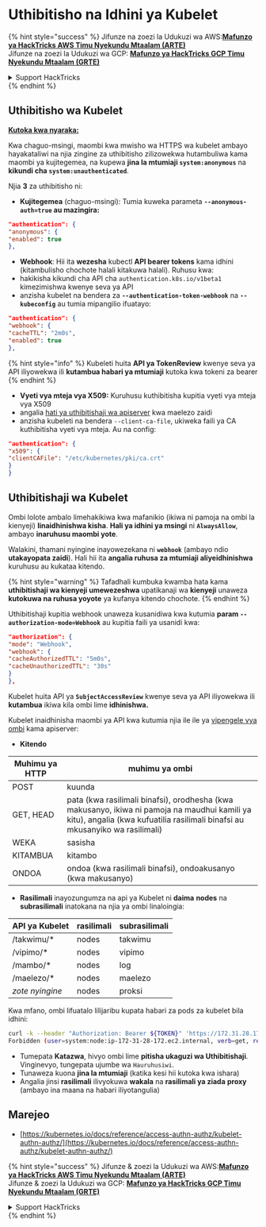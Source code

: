 # Uthibitisho na Idhini ya Kubelet

{% hint style="success" %}
Jifunze na zoezi la Udukuzi wa AWS:<img src="/.gitbook/assets/image.png" alt="" data-size="line">[**Mafunzo ya HackTricks AWS Timu Nyekundu Mtaalam (ARTE)**](https://training.hacktricks.xyz/courses/arte)<img src="/.gitbook/assets/image.png" alt="" data-size="line">\
Jifunze na zoezi la Udukuzi wa GCP: <img src="/.gitbook/assets/image (2).png" alt="" data-size="line">[**Mafunzo ya HackTricks GCP Timu Nyekundu Mtaalam (GRTE)**<img src="/.gitbook/assets/image (2).png" alt="" data-size="line">](https://training.hacktricks.xyz/courses/grte)

<details>

<summary>Support HackTricks</summary>

* Angalia [**mpango wa usajili**](https://github.com/sponsors/carlospolop)!
* **Jiunge na** 💬 [**Kikundi cha Discord**](https://discord.gg/hRep4RUj7f) au kikundi cha [**telegram**](https://t.me/peass) au **tufuate** kwenye **Twitter** 🐦 [**@hacktricks\_live**](https://twitter.com/hacktricks\_live)**.**
* **Shiriki mbinu za udukuzi kwa kuwasilisha PRs kwa** [**HackTricks**](https://github.com/carlospolop/hacktricks) na [**HackTricks Cloud**](https://github.com/carlospolop/hacktricks-cloud) repos za github.

</details>
{% endhint %}

## Uthibitisho wa Kubelet <a href="#kubelet-authentication" id="kubelet-authentication"></a>

**[Kutoka kwa nyaraka:](https://kubernetes.io/docs/reference/access-authn-authz/kubelet-authn-authz/)**

Kwa chaguo-msingi, maombi kwa mwisho wa HTTPS wa kubelet ambayo hayakataliwi na njia zingine za uthibitisho zilizowekwa hutambuliwa kama maombi ya kujitegemea, na kupewa **jina la mtumiaji `system:anonymous`** na **kikundi cha `system:unauthenticated`**.

Njia **3** za uthibitisho ni:

* **Kujitegemea** (chaguo-msingi): Tumia kuweka parameta **`--anonymous-auth=true` au mazingira:**
```json
"authentication": {
"anonymous": {
"enabled": true
},
```
* **Webhook**: Hii ita **wezesha** kubectl **API bearer tokens** kama idhini (kitambulisho chochote halali kitakuwa halali). Ruhusu kwa:
* hakikisha kikundi cha API cha `authentication.k8s.io/v1beta1` kimezimishwa kwenye seva ya API
* anzisha kubelet na bendera za **`--authentication-token-webhook`** na **`--kubeconfig`** au tumia mipangilio ifuatayo:
```json
"authentication": {
"webhook": {
"cacheTTL": "2m0s",
"enabled": true
},
```
{% hint style="info" %}
Kubeleti huita **API ya TokenReview** kwenye seva ya API iliyowekwa ili **kutambua habari ya mtumiaji** kutoka kwa tokeni za bearer
{% endhint %}

* **Vyeti vya mteja vya X509:** Kuruhusu kuthibitisha kupitia vyeti vya mteja vya X509
* angalia [hati ya uthibitishaji wa apiserver](https://kubernetes.io/docs/reference/access-authn-authz/authentication/#x509-client-certs) kwa maelezo zaidi
* anzisha kubeleti na bendera `--client-ca-file`, ukiweka faili ya CA kuthibitisha vyeti vya mteja. Au na config:
```json
"authentication": {
"x509": {
"clientCAFile": "/etc/kubernetes/pki/ca.crt"
}
}
```
## Uthibitishaji wa Kubelet <a href="#kubelet-authentication" id="kubelet-authentication"></a>

Ombi lolote ambalo limehakikiwa kwa mafanikio (ikiwa ni pamoja na ombi la kienyeji) **linaidhinishwa kisha**. **Hali ya idhini ya msingi** ni **`AlwaysAllow`**, ambayo **inaruhusu maombi yote**.

Walakini, thamani nyingine inayowezekana ni **`webhook`** (ambayo ndio **utakayopata zaidi**). Hali hii ita **angalia ruhusa za mtumiaji aliyeidhinishwa** kuruhusu au kukataa kitendo.

{% hint style="warning" %}
Tafadhali kumbuka kwamba hata kama **uthibitishaji wa kienyeji umewezeshwa** upatikanaji wa **kienyeji** unaweza **kutokuwa na ruhusa yoyote** ya kufanya kitendo chochote.
{% endhint %}

Uthibitishaji kupitia webhook unaweza kusanidiwa kwa kutumia **param `--authorization-mode=Webhook`** au kupitia faili ya usanidi kwa:
```json
"authorization": {
"mode": "Webhook",
"webhook": {
"cacheAuthorizedTTL": "5m0s",
"cacheUnauthorizedTTL": "30s"
}
},
```
Kubelet huita API ya **`SubjectAccessReview`** kwenye seva ya API iliyowekwa ili **kutambua** ikiwa kila ombi lime **idhinishwa.**

Kubelet inaidhinisha maombi ya API kwa kutumia njia ile ile ya [vipengele vya ombi](https://kubernetes.io/docs/reference/access-authn-authz/authorization/#review-your-request-attributes) kama apiserver:

* **Kitendo**

| Muhimu ya HTTP | muhimu ya ombi                                                                                                                                                |
| -------------- | ------------------------------------------------------------------------------------------------------------------------------------------------------------- |
| POST           | kuunda                                                                                                                                                        |
| GET, HEAD      | pata (kwa rasilimali binafsi), orodhesha (kwa makusanyo, ikiwa ni pamoja na maudhui kamili ya kitu), angalia (kwa kufuatilia rasilimali binafsi au mkusanyiko wa rasilimali) |
| WEKA           | sasisha                                                                                                                                                       |
| KITAMBUA       | kitambo                                                                                                                                                       |
| ONDOA          | ondoa (kwa rasilimali binafsi), ondoakusanyo (kwa makusanyo)                                                                                                     |

* **Rasilimali** inayozungumza na api ya Kubelet ni **daima** **nodes** na **subrasilimali** inatokana na njia ya ombi linaloingia:

| API ya Kubelet | rasilimali | subrasilimali |
| -------------- | --------- | ----------- |
| /takwimu/\*    | nodes    | takwimu       |
| /vipimo/\*  | nodes    | vipimo     |
| /mambo/\*     | nodes    | log         |
| /maelezo/\*     | nodes    | maelezo        |
| _zote nyingine_ | nodes    | proksi       |

Kwa mfano, ombi lifuatalo lilijaribu kupata habari za pods za kubelet bila idhini:
```bash
curl -k --header "Authorization: Bearer ${TOKEN}" 'https://172.31.28.172:10250/pods'
Forbidden (user=system:node:ip-172-31-28-172.ec2.internal, verb=get, resource=nodes, subresource=proxy)
```
* Tumepata **Katazwa**, hivyo ombi lime **pitisha ukaguzi wa Uthibitishaji**. Vinginevyo, tungepata ujumbe wa `Hauruhusiwi`.
* Tunaweza kuona **jina la mtumiaji** (katika kesi hii kutoka kwa ishara)
* Angalia jinsi **rasilimali** ilivyokuwa **wakala** na **rasilimali ya ziada** **proxy** (ambayo ina maana na habari iliyotangulia)

## Marejeo

* [https://kubernetes.io/docs/reference/access-authn-authz/kubelet-authn-authz/](https://kubernetes.io/docs/reference/access-authn-authz/kubelet-authn-authz/)

{% hint style="success" %}
Jifunze & zoezi la Udukuzi wa AWS:<img src="/.gitbook/assets/image.png" alt="" data-size="line">[**Mafunzo ya HackTricks AWS Timu Nyekundu Mtaalam (ARTE)**](https://training.hacktricks.xyz/courses/arte)<img src="/.gitbook/assets/image.png" alt="" data-size="line">\
Jifunze & zoezi la Udukuzi wa GCP: <img src="/.gitbook/assets/image (2).png" alt="" data-size="line">[**Mafunzo ya HackTricks GCP Timu Nyekundu Mtaalam (GRTE)**<img src="/.gitbook/assets/image (2).png" alt="" data-size="line">](https://training.hacktricks.xyz/courses/grte)

<details>

<summary>Support HackTricks</summary>

* Angalia [**mpango wa usajili**](https://github.com/sponsors/carlospolop)!
* **Jiunge na** 💬 [**Kikundi cha Discord**](https://discord.gg/hRep4RUj7f) au kikundi cha [**telegram**](https://t.me/peass) au **tufuate** kwenye **Twitter** 🐦 [**@hacktricks\_live**](https://twitter.com/hacktricks\_live)**.**
* **Shiriki mbinu za udukuzi kwa kuwasilisha PRs kwa** [**HackTricks**](https://github.com/carlospolop/hacktricks) na [**HackTricks Cloud**](https://github.com/carlospolop/hacktricks-cloud) repos za github.

</details>
{% endhint %}
